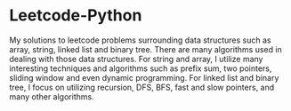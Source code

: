 # Leetcode-Python
My solutions to leetcode problems surrounding data structures such as array, string, linked list and binary tree.
There are many algorithms used in dealing with those data structures.
For string and array, I utilize many interesting techniques and algorithms such as prefix sum, two pointers, sliding window and even dynamic programming.
For linked list and binary tree, I focus on utilizing recursion, DFS, BFS, fast and slow pointers, and many other algorithms.
